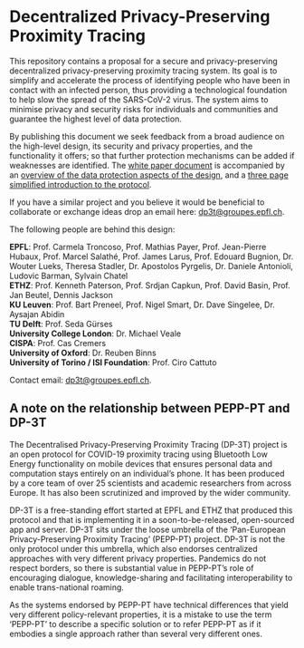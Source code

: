# Decentralized Privacy-Preserving Proximity Tracing

This repository contains a proposal for a secure and privacy-preserving decentralized privacy-preserving proximity tracing system. Its goal is to simplify and accelerate the process of identifying people who have been in contact with an infected person, thus providing a technological foundation to help slow the spread of the SARS-CoV-2 virus. The system aims to minimise privacy and security risks for individuals and communities and guarantee the highest level of data protection.

By publishing this document we seek feedback from a broad audience on the high-level design, its security and privacy properties, and the functionality it offers; so that further protection mechanisms can be added if weaknesses are identified. The [white paper document](DP3T%20White%20Paper.pdf) is accompanied by an [overview of the data protection aspects of the design](DP3T%20-%20Data%20Protection%20and%20Security.pdf), and a [three page simplified introduction to the protocol](DP3T%20-%20Simplified%20Three%20Page%20Brief.pdf).

If you have a similar project and you believe it would be beneficial to collaborate or exchange ideas drop an email here: [dp3t@groupes.epfl.ch](mailto:dp3t@groupes.epfl.ch).

The following people are behind this design:

**EPFL**: Prof. Carmela Troncoso, Prof. Mathias Payer, Prof. Jean-Pierre Hubaux, Prof. Marcel Salathé, Prof. James Larus, Prof. Edouard   Bugnion, Dr. Wouter Lueks, Theresa Stadler, Dr. Apostolos Pyrgelis, Dr. Daniele Antonioli, Ludovic Barman, Sylvain Chatel  
**ETHZ**: Prof. Kenneth Paterson, Prof. Srdjan Capkun, Prof. David Basin, Prof. Jan Beutel, Dennis Jackson  
**KU Leuven**: Prof. Bart Preneel, Prof. Nigel Smart, Dr. Dave Singelee, Dr. Aysajan Abidin  
**TU Delft**: Prof. Seda Gürses  
**University College London**: Dr. Michael Veale  
**CISPA**: Prof. Cas Cremers  
**University of Oxford**: Dr. Reuben Binns  
**University of Torino / ISI Foundation**: Prof. Ciro Cattuto

Contact email: [dp3t@groupes.epfl.ch](mailto:dp3t@groupes.epfl.ch).

## A note on the relationship between PEPP-PT and DP-3T

The Decentralised Privacy-Preserving Proximity Tracing (DP-3T) project is an open protocol for COVID-19 proximity tracing using Bluetooth Low Energy functionality on mobile devices that ensures personal data and computation stays entirely on an individual’s phone. It has been produced by a core team of over 25 scientists and academic researchers from across Europe. It has also been scrutinized and improved by the wider community.

DP-3T is a free-standing effort started at EPFL and ETHZ that produced this protocol and that is implementing it in a soon-to-be-released, open-sourced app and server. DP-3T sits under the loose umbrella of the ‘Pan-European Privacy-Preserving Proximity Tracing’ (PEPP-PT) project. DP-3T is not the only protocol under this umbrella, which also endorses centralized approaches with very different privacy properties. Pandemics do not respect borders, so there is substantial value in PEPP-PT’s role of encouraging dialogue, knowledge-sharing and facilitating interoperability to enable trans-national roaming.

As the systems endorsed by PEPP-PT have technical differences that yield very different policy-relevant properties, it is a mistake to use the term ‘PEPP-PT’ to describe a specific solution or to refer PEPP-PT as if it embodies a single approach rather than several very different ones.
